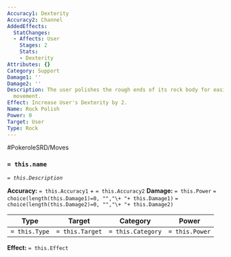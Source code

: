 ```yaml
---
Accuracy1: Dexterity
Accuracy2: Channel
AddedEffects:
  StatChanges:
  - Affects: User
    Stages: 2
    Stats:
    - Dexterity
Attributes: {}
Category: Support
Damage1: ''
Damage2: ''
Description: The user polishes the rough ends of its rock body for easier and faster
  movement.
Effect: Increase User's Dexterity by 2.
Name: Rock Polish
Power: 0
Target: User
Type: Rock
---
```


#PokeroleSRD/Moves

### `= this.name`
*`= this.Description`*

**Accuracy:** `= this.Accuracy1` + `= this.Accuracy2`
**Damage:** `= this.Power` `= choice(length(this.Damage1)=0, "","\+ "+ this.Damage1)` `= choice(length(this.Damage2)=0, "","\+ "+ this.Damage2)`

| Type          | Target          | Category          | Power          |
| ------------- | --------------- | ----------------  | -------------- |
| `= this.Type` | `= this.Target` | `= this.Category` | `= this.Power` | 

**Effect:** `= this.Effect`